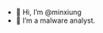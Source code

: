 - 👋 Hi, I’m @minxiung
- 👀 I’m a malware analyst.


<!---
minxiung/minxiung is a ✨ special ✨ repository because its `README.md` (this file) appears on your GitHub profile.
You can click the Preview link to take a look at your changes.
--->
